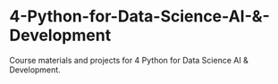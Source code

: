 # 4-Python-for-Data-Science-AI-&-Development

Course materials and projects for 4 Python for Data Science AI & Development.
